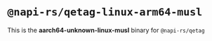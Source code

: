 # `@napi-rs/qetag-linux-arm64-musl`

This is the **aarch64-unknown-linux-musl** binary for `@napi-rs/qetag`
